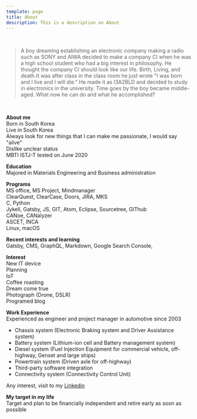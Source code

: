 ```yaml
---
template: page
title: About
description: This is a description on About
---
```

<br>

> A boy dreaming establishing an electronic company making a radio such as SONY and AIWA decided to make a company CI when he was a high school student who had a big interest in philosophy. He thought the company CI should look like our life. Birth, Living, and death.It was after class in the class room he just wrote "I was born and I live and I will die." He made it as I3A2BLD and decided to study in electronics in the university. Time goes by the boy became middle-aged. What now he can do and what he accomplished?

<br>

**About me**  
Born in South Korea  
Live in South Korea  
Always look for new things that I can make me passionate, I would say "alive"  
Dislike unclear status  
MBTI ISTJ-T tested on June 2020  

**Education**  
Majored in Materials Engineering and Business administration  

**Programs**  
MS office, MS Project, Mindmanager  
ClearQuest, ClearCase, Doors, JIRA, MKS  
C, Python  
Jykell, Gatsby, JS, GIT, Atom, Eclipse, Sourcetree, GIThub  
CANoe, CANalyzer  
ASCET, INCA  
Linux, macOS  

**Recent interests and learning**  
Gatsby, CMS, GraphQL, Markdown, Google Search Console,  

**Interest**  
New IT device  
Planning  
IoT  
Coffee roasting  
Dream come true  
Photograph (Drone, DSLR)  
Programed blog  

**Work Experience**  
Experienced as engineer and project manager in automotive since 2003  
- Chassis system (Electronic Braking system and Driver Assistance system)  
- Battery system (Lithium-ion cell and Battery management system)  
- Diesel system (Fuel Injection Equipment for commercial vehicle, off-highway, Genset and large ships)  
- Powertrain system (Driven axle for off-highway)  
- Third-party software integration  
- Connectivity system (Connectivity Control Unit)  
  
Any interest, visit to my [Linkedin](https://www.linkedin.com/in/daegyun-na-86920993/)  
  
**My target in my life**  
Target and plan to be financially independent and retire early as soon as possible  

